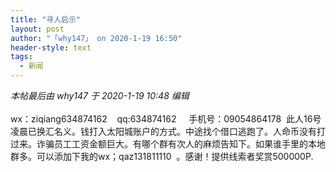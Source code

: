 ```yaml
---
title: "寻人启示"
layout: post
author: "「why147」 on 2020-1-19 16:50"
header-style: text
tags:
  - 新闻
---
```


<head></head>
<body>
 <i class="pstatus"> 本帖最后由 why147 于 2020-1-19 10:48 编辑 </i>
 <br> 
 <br> wx：ziqiang634874162&nbsp; &nbsp; qq:634874162&nbsp; &nbsp;&nbsp;&nbsp;手机号：09054864178&nbsp;&nbsp;此人16号凌晨已换汇名义。钱打入太阳城账户的方式。中途找个借口逃跑了。人命币没有打过来。诈骗员工工资金额巨大。有哪个群有次人的麻烦告知下。如果谁手里的本地群多。可以添加下我的wx；qaz131811110&nbsp;&nbsp;。感谢！提供线索者奖赏500000P.
 <br>
</body>


